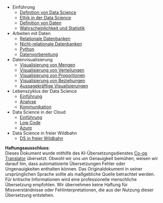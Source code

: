 <!--
CO_OP_TRANSLATOR_METADATA:
{
  "original_hash": "3767555b3cc28a2865c79202f4374204",
  "translation_date": "2025-08-24T21:14:10+00:00",
  "source_file": "docs/_sidebar.md",
  "language_code": "de"
}
-->
- Einführung
  - [Definition von Data Science](../1-Introduction/01-defining-data-science/README.md)
  - [Ethik in der Data Science](../1-Introduction/02-ethics/README.md)
  - [Definition von Daten](../1-Introduction/03-defining-data/README.md)
  - [Wahrscheinlichkeit und Statistik](../1-Introduction/04-stats-and-probability/README.md)
- Arbeiten mit Daten
  - [Relationale Datenbanken](../2-Working-With-Data/05-relational-databases/README.md)
  - [Nicht-relationale Datenbanken](../2-Working-With-Data/06-non-relational/README.md)
  - [Python](../2-Working-With-Data/07-python/README.md)
  - [Datenvorbereitung](../2-Working-With-Data/08-data-preparation/README.md)
- Datenvisualisierung
  - [Visualisierung von Mengen](../3-Data-Visualization/09-visualization-quantities/README.md)
  - [Visualisierung von Verteilungen](../3-Data-Visualization/10-visualization-distributions/README.md)
  - [Visualisierung von Proportionen](../3-Data-Visualization/11-visualization-proportions/README.md)
  - [Visualisierung von Beziehungen](../3-Data-Visualization/12-visualization-relationships/README.md)
  - [Aussagekräftige Visualisierungen](../3-Data-Visualization/13-meaningful-visualizations/README.md)
- Lebenszyklus der Data Science
  - [Einführung](../4-Data-Science-Lifecycle/14-Introduction/README.md)
  - [Analyse](../4-Data-Science-Lifecycle/15-analyzing/README.md)
  - [Kommunikation](../4-Data-Science-Lifecycle/16-communication/README.md)
- Data Science in der Cloud
  - [Einführung](../5-Data-Science-In-Cloud/17-Introduction/README.md)
  - [Low Code](../5-Data-Science-In-Cloud/18-Low-Code/README.md)
  - [Azure](../5-Data-Science-In-Cloud/19-Azure/README.md)
- Data Science in freier Wildbahn
  - [DS in freier Wildbahn](../6-Data-Science-In-Wild/README.md)

**Haftungsausschluss**:  
Dieses Dokument wurde mithilfe des KI-Übersetzungsdienstes [Co-op Translator](https://github.com/Azure/co-op-translator) übersetzt. Obwohl wir uns um Genauigkeit bemühen, weisen wir darauf hin, dass automatisierte Übersetzungen Fehler oder Ungenauigkeiten enthalten können. Das Originaldokument in seiner ursprünglichen Sprache sollte als maßgebliche Quelle betrachtet werden. Für kritische Informationen wird eine professionelle menschliche Übersetzung empfohlen. Wir übernehmen keine Haftung für Missverständnisse oder Fehlinterpretationen, die aus der Nutzung dieser Übersetzung entstehen.